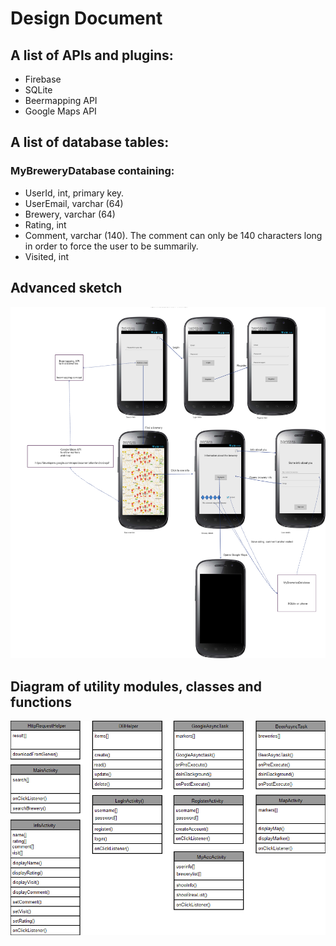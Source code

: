 # Design Document 

## A list of APIs and plugins:
- Firebase
- SQLite
- Beermapping API
- Google Maps API

## A list of database tables:

### MyBreweryDatabase containing:
- UserId, int, primary key. 
- UserEmail, varchar (64)
- Brewery, varchar (64)
- Rating, int
- Comment, varchar (140). The comment can only be 140 characters long in order to force the user to be summarily.
- Visited, int


## Advanced sketch

![](doc/advancedimage.png)

## Diagram of utility modules, classes and functions

![](doc/module.png)
